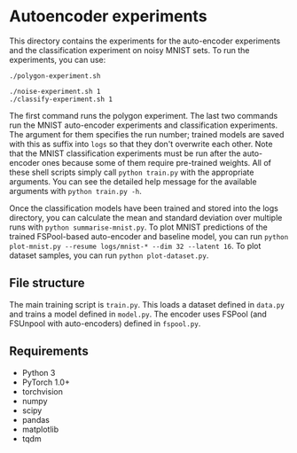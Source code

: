 # Autoencoder experiments

This directory contains the experiments for the auto-encoder experiments and the classification experiment on noisy MNIST sets.
To run the experiments, you can use:

```
./polygon-experiment.sh

./noise-experiment.sh 1
./classify-experiment.sh 1
```

The first command runs the polygon experiment.
The last two commands run the MNIST auto-encoder experiments and classification experiments.
The argument for them specifies the run number; trained models are saved with this as suffix into `logs` so that they don't overwrite each other.
Note that the MNIST classification experiments must be run after the auto-encoder ones because some of them require pre-trained weights.
All of these shell scripts simply call `python train.py` with the appropriate arguments.
You can see the detailed help message for the available arguments with `python train.py -h`.

Once the classification models have been trained and stored into the logs directory, you can calculate the mean and standard deviation over multiple runs with `python summarise-mnist.py`.
To plot MNIST predictions of the trained FSPool-based auto-encoder and baseline model, you can run `python plot-mnist.py --resume logs/mnist-* --dim 32 --latent 16`.
To plot dataset samples, you can run `python plot-dataset.py`.

## File structure
The main training script is `train.py`.
This loads a dataset defined in `data.py` and trains a model defined in `model.py`.
The encoder uses FSPool (and FSUnpool with auto-encoders) defined in `fspool.py`.


## Requirements
- Python 3
- PyTorch 1.0+
- torchvision
- numpy
- scipy
- pandas
- matplotlib
- tqdm
